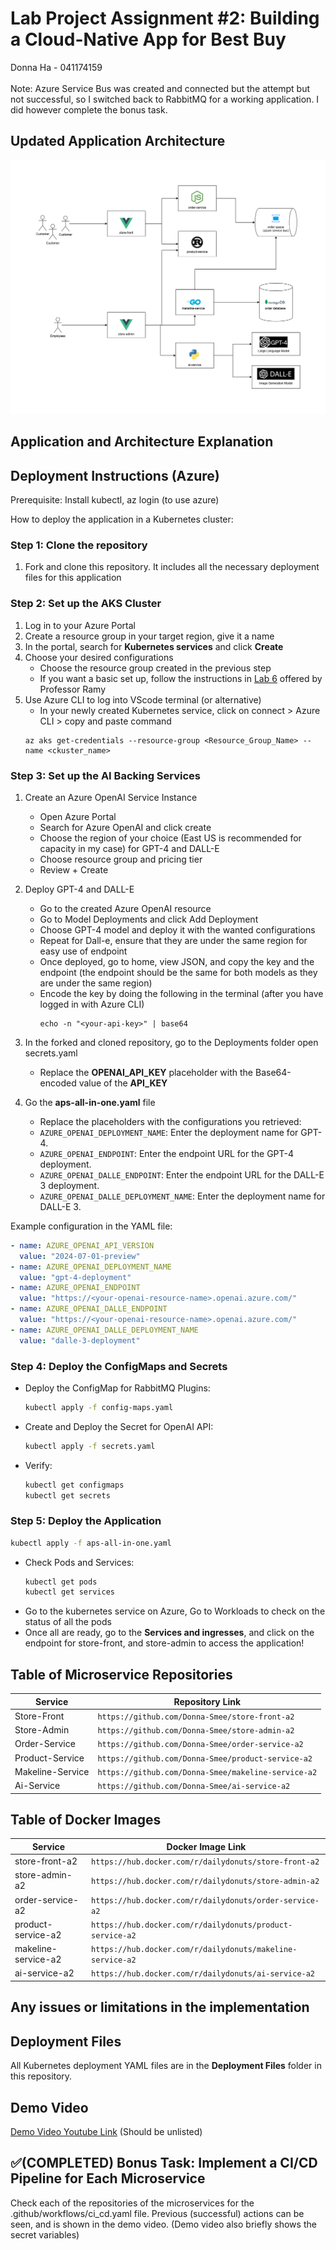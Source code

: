# Lab Project Assignment #2: Building a Cloud-Native App for Best Buy
Donna Ha - 041174159 </br></br>
Note: Azure Service Bus was created and connected but the attempt but not successful, so I switched back to RabbitMQ for a working application. I did however complete the bonus task.

## Updated Application Architecture
![application architecture diagram](Pictures/A2_FullStackAPP2.drawio.png)

## Application and Architecture Explanation

## Deployment Instructions (Azure)
Prerequisite: Install kubectl, az login (to use azure)

How to deploy the application in a Kubernetes cluster:

### Step 1: Clone the repository
  1. Fork and clone this repository. It includes all the necessary deployment files for this application


### Step 2: Set up the AKS Cluster
  1. Log in to your Azure Portal
  2. Create a resource group in your target region, give it a name
  3. In the portal, search for **Kubernetes services** and click **Create**
  4. Choose your desired configurations
     - Choose the resource group created in the previous step
     - If you want a basic set up, follow the instructions in [Lab 6](https://github.com/ramymohamed10/Lab6_24F_CST8915) offered by Professor Ramy
  5. Use Azure CLI to log into VScode terminal (or alternative)
      - In your newly created Kubernetes service, click on connect > Azure CLI > copy and paste command
      ```
      az aks get-credentials --resource-group <Resource_Group_Name> --name <ckuster_name>
      ```

### Step 3: Set up the AI Backing Services
  1. Create an Azure OpenAI Service Instance
     - Open Azure Portal
     - Search for Azure OpenAI and click create
     - Choose the region of your choice (East US is recommended for capacity in my case) for GPT-4 and DALL-E
     - Choose resource group and pricing tier
     - Review + Create
  2. Deploy GPT-4 and DALL-E
     - Go to the created Azure OpenAI resource
     - Go to Model Deployments and click Add Deployment
     - Choose GPT-4 model and deploy it with the wanted configurations
     - Repeat for Dall-e, ensure that they are under the same region for easy use of endpoint
     - Once deployed, go to home, view JSON, and copy the key and the endpoint (the endpoint should be the same for both models as they are under the same region)
     - Encode the key by doing the following in the terminal (after you have logged in with Azure CLI)
       ```
       echo -n "<your-api-key>" | base64
       ```

  3. In the forked and cloned repository, go to the Deployments folder open secrets.yaml
     - Replace the **OPENAI_API_KEY** placeholder with the Base64-encoded value of the **API_KEY**  
  4. Go the **aps-all-in-one.yaml** file
     - Replace the placeholders with the configurations you retrieved:
     - `AZURE_OPENAI_DEPLOYMENT_NAME`: Enter the deployment name for GPT-4.
     - `AZURE_OPENAI_ENDPOINT`: Enter the endpoint URL for the GPT-4 deployment.
     - `AZURE_OPENAI_DALLE_ENDPOINT`: Enter the endpoint URL for the DALL-E 3 deployment.
     - `AZURE_OPENAI_DALLE_DEPLOYMENT_NAME`: Enter the deployment name for DALL-E 3.

   Example configuration in the YAML file:
   ```yaml
   - name: AZURE_OPENAI_API_VERSION
     value: "2024-07-01-preview"
   - name: AZURE_OPENAI_DEPLOYMENT_NAME
     value: "gpt-4-deployment"
   - name: AZURE_OPENAI_ENDPOINT
     value: "https://<your-openai-resource-name>.openai.azure.com/"
   - name: AZURE_OPENAI_DALLE_ENDPOINT
     value: "https://<your-openai-resource-name>.openai.azure.com/"
   - name: AZURE_OPENAI_DALLE_DEPLOYMENT_NAME
     value: "dalle-3-deployment"
   ```
      
### Step 4: Deploy the ConfigMaps and Secrets
- Deploy the ConfigMap for RabbitMQ Plugins:
   ```bash
   kubectl apply -f config-maps.yaml
   ```
- Create and Deploy the Secret for OpenAI API:  
   ```bash
   kubectl apply -f secrets.yaml
   ```
- Verify:
   ```bash
   kubectl get configmaps
   kubectl get secrets
   ```
      
### Step 5: Deploy the Application
   ```bash
   kubectl apply -f aps-all-in-one.yaml
   ```

- Check Pods and Services:
   ```bash
   kubectl get pods
   kubectl get services
   ```
- Go to the kubernetes service on Azure, Go to Workloads to check on the status of all the pods
- Once all are ready, go to the **Services and ingresses**, and click on the endpoint for store-front, and store-admin to access the application!



## Table of Microservice Repositories
| **Service**         | **Repository Link**                       |
|---------------------|-------------------------------------------|
| Store-Front         | `https://github.com/Donna-Smee/store-front-a2` |
| Store-Admin         | `https://github.com/Donna-Smee/store-admin-a2` |
| Order-Service       | `https://github.com/Donna-Smee/order-service-a2` |
| Product-Service     | `https://github.com/Donna-Smee/product-service-a2` |
| Makeline-Service    | `https://github.com/Donna-Smee/makeline-service-a2` |
| Ai-Service          | `https://github.com/Donna-Smee/ai-service-a2` |


## Table of Docker Images
| **Service**         | **Docker Image Link**                     |
|---------------------|-------------------------------------------|
| store-front-a2         | `https://hub.docker.com/r/dailydonuts/store-front-a2` |
| store-admin-a2         | `https://hub.docker.com/r/dailydonuts/store-admin-a2` |
| order-service-a2       | `https://hub.docker.com/r/dailydonuts/order-service-a2` |
| product-service-a2     | `https://hub.docker.com/r/dailydonuts/product-service-a2` |
| makeline-service-a2    | `https://hub.docker.com/r/dailydonuts/makeline-service-a2` |
| ai-service-a2          | `https://hub.docker.com/r/dailydonuts/ai-service-a2` |


## Any issues or limitations in the implementation


## Deployment Files
All Kubernetes deployment YAML files are in the **Deployment Files** folder in this repository. 

## Demo Video
[Demo Video Youtube Link](https://youtu.be/ud1mwPlqJXA)
(Should be unlisted)

## ✅(COMPLETED) Bonus Task: Implement a CI/CD Pipeline for Each Microservice
Check each of the repositories of the microservices for the .github/workflows/ci_cd.yaml file.
Previous (successful) actions can be seen, and is shown in the demo video. 
(Demo video also briefly shows the secret variables)



